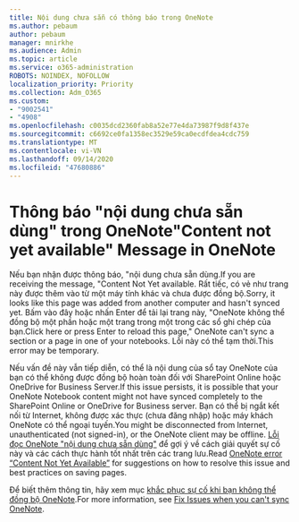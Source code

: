 ```yaml
---
title: Nội dung chưa sẵn có thông báo trong OneNote
ms.author: pebaum
author: pebaum
manager: mnirkhe
ms.audience: Admin
ms.topic: article
ms.service: o365-administration
ROBOTS: NOINDEX, NOFOLLOW
localization_priority: Priority
ms.collection: Adm_O365
ms.custom:
- "9002541"
- "4908"
ms.openlocfilehash: c0035dcd2360fab8a52e77e4da73987f9d8f437e
ms.sourcegitcommit: c6692ce0fa1358ec3529e59ca0ecdfdea4cdc759
ms.translationtype: MT
ms.contentlocale: vi-VN
ms.lasthandoff: 09/14/2020
ms.locfileid: "47680886"
---
```

# <a name="content-not-yet-available-message-in-onenote"></a><span data-ttu-id="9748a-102">Thông báo "nội dung chưa sẵn dùng" trong OneNote</span><span class="sxs-lookup"><span data-stu-id="9748a-102">"Content not yet available" Message in OneNote</span></span>

<span data-ttu-id="9748a-103">Nếu bạn nhận được thông báo, "nội dung chưa sẵn dùng.</span><span class="sxs-lookup"><span data-stu-id="9748a-103">If you are receiving the message, "Content Not Yet available.</span></span> <span data-ttu-id="9748a-104">Rất tiếc, có vẻ như trang này được thêm vào từ một máy tính khác và chưa được đồng bộ.</span><span class="sxs-lookup"><span data-stu-id="9748a-104">Sorry, it looks like this page was added from another computer and hasn't synced yet.</span></span> <span data-ttu-id="9748a-105">Bấm vào đây hoặc nhấn Enter để tải lại trang này, "OneNote không thể đồng bộ một phần hoặc một trang trong một trong các sổ ghi chép của bạn.</span><span class="sxs-lookup"><span data-stu-id="9748a-105">Click here or press Enter to reload this page," OneNote can't sync a section or a page in one of your notebooks.</span></span> <span data-ttu-id="9748a-106">Lỗi này có thể tạm thời.</span><span class="sxs-lookup"><span data-stu-id="9748a-106">This error may be temporary.</span></span>

<span data-ttu-id="9748a-107">Nếu vấn đề này vẫn tiếp diễn, có thể là nội dung của sổ tay OneNote của bạn có thể không được đồng bộ hoàn toàn đối với SharePoint Online hoặc OneDrive for Business Server.</span><span class="sxs-lookup"><span data-stu-id="9748a-107">If this issue persists, it is possible that your OneNote Notebook content might not have synced completely to the SharePoint Online or OneDrive for Business server.</span></span> <span data-ttu-id="9748a-108">Bạn có thể bị ngắt kết nối từ Internet, không được xác thực (chưa đăng nhập) hoặc máy khách OneNote có thể ngoại tuyến.</span><span class="sxs-lookup"><span data-stu-id="9748a-108">You might be disconnected from Internet, unauthenticated (not signed-in), or the OneNote client may be offline.</span></span> <span data-ttu-id="9748a-109">[Lỗi đọc OneNote "nội dung chưa sẵn dùng"](https://docs.microsoft.com/office/troubleshoot/onenote/onenote-error-content-not-yet-available) để gợi ý về cách giải quyết sự cố này và các cách thực hành tốt nhất trên các trang lưu.</span><span class="sxs-lookup"><span data-stu-id="9748a-109">Read [OneNote error “Content Not Yet Available”](https://docs.microsoft.com/office/troubleshoot/onenote/onenote-error-content-not-yet-available) for suggestions on how to resolve this issue and best practices on saving pages.</span></span>

<span data-ttu-id="9748a-110">Để biết thêm thông tin, hãy xem mục [khắc phục sự cố khi bạn không thể đồng bộ OneNote](https://support.office.com/article/Fix-issues-when-you-can-t-sync-OneNote-299495ef-66d1-448f-90c1-b785a6968d45).</span><span class="sxs-lookup"><span data-stu-id="9748a-110">For more information, see [Fix Issues when you can't sync OneNote](https://support.office.com/article/Fix-issues-when-you-can-t-sync-OneNote-299495ef-66d1-448f-90c1-b785a6968d45).</span></span>
